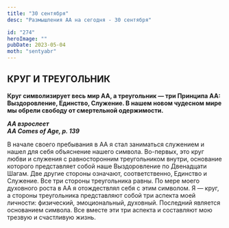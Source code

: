 ```yaml
---
title: "30 сентября"
desc: "Размышления АА на сегодня - 30 сентября"

id: "274"
heroImage: ""
pubDate: 2023-05-04
moth: "sentyabr"
---
```


## КРУГ И ТРЕУГОЛЬНИК

**Круг символизирует весь мир АА, а треугольник — три Принципа АА:
Выздоровление, Единство, Служение. В нашем новом чудесном мире мы обрели
свободу от смертельной одержимости.**

**_АА взрослеет  
AA Comes of Age, p. 139_**

В начале своего пребывания в АА я стал заниматься служением и нашел для себя
объяснение нашего символа. Во-первых, это круг любви и служения с
равносторонним треугольником внутри, основание которого представляет собой
наше Выздоровление по Двенадцати Шагам. Две другие стороны означают,
соответственно, Единство и Служение. Все три стороны треугольника равны. По
мере моего духовного роста в АА я отождествлял себя с этим символом. Я — круг,
а стороны треугольника представляют собой три аспекта моей личности:
физический, эмоциональный, духовный. Последний является основанием символа.
Все вместе эти три аспекта и составляют мою трезвую и счастливую жизнь.
